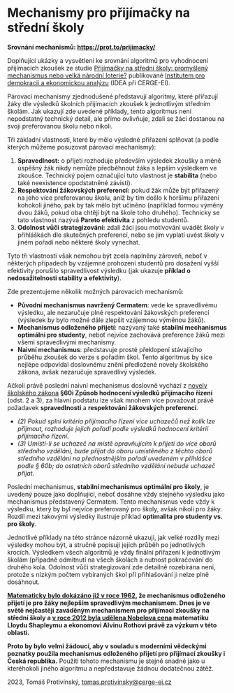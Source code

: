 Mechanismy pro přijímačky na střední školy
==========================================

**Srovnání mechanismů: https://prot.to/prijimacky/**

Doplňující ukázky a vysvětlení ke srovnání algoritmů pro vyhodnocení
přijímacích zkoušek ze studie [Přijímačky na střední školy: promyšlený mechanismus nebo velká národní loterie?](https://idea.cerge-ei.cz/studies/prijimacky-na-stredni-skoly-promysleny-mechanismus-nebo-velka-narodni-loterie) publikované [Institutem pro demokracii a ekonomickou analýzu](https://idea.cerge-ei.cz/)
(IDEA při CERGE-EI).

Párovací mechanismy zjednodušené představují algoritmy, které přiřazují žáky dle výsledků školních
přijímacích zkoušek k jednotlivým středním školám. Jak ukazují zde uvedené příklady, tento algoritmus
není nepodstatný technický detail, ale přímo ovlivňuje, zdali se žáci dostanou na svoji preferovanou školu
nebo nikoli.

Tři základní vlastnosti, které by mělo výsledné přiřazení splňovat (a podle kterých můžeme posuzovat
párovací mechanismy):

1. **Spravedlnost:** o přijetí rozhoduje především výsledek zkoušky a méně úspěšný žák nikdy nemůže
   předběhnout žáka s lepším výsledkem ve zkoušce. Technický pojem označující tuto vlastnost je
   **stabilita** (nebo také neexistence opodstatněné závisti).
2. **Respektování žákovských preferencí:** pokud žák může být přiřazený na jeho více preferovanou školu,
   aniž by tím došlo k horšímu přiřazení kohokoli jiného, pak by tak mělo být učiněno 
   (například formou výměny dvou žáků, pokud oba chtějí být na škole toho druhého). Technicky se tato
   vlastnost nazývá **Pareto efektivita** z pohledu studentů.
3. **Odolnost vůči strategizování:** zdali žáci jsou motivováni uvádět školy v přihláškách dle
   skutečných preferencí, nebo se jim vyplatí uvést školy v jiném pořadí nebo některé školy
   vynechat.

Tyto tři vlastnosti však nemohou být zcela naplněny zároveň, neboť v některých případech by vzájemné
prohození studentů pro dosažení vyšší efektivity porušilo spravedlivost výsledku (jak ukazuje **příklad
o nedosažitelnosti stability a efektivity**).

Zde prezentujeme několik možných párovacích mechanismů:

- **Původní mechanismus navržený Cermatem**: vede ke spravedlivému výsledku, ale nezaručuje plné
  respektování žákovských preferencí (výsledek by bylo možné dále zlepšit vzájemnou výměnou žáků).
- **Mechanismus odloženého přijetí**: nazývaný také **stabilní mechanismus optimální pro studenty**,
  neboť nejvíce zachovává preference žáků mezi všemi spravedlivými mechanismy.
- **Naivní mechanismus**: představuje prosté překlopení stávajícího průběhu zkoušek do verze s pořadím
  škol. Tento algoritmus by sice nejlépe odpovídal doslovnému znění předložené novely školského
  zákona, avšak nezaručuje spravedlivý výsledek.

Ačkoli právě poslední naivní mechanismus doslovně vychází z [novely školského zákona](https://www.psp.cz/sqw/text/tiskt.sqw?O=9&CT=551&CT1=0)
**§60i Způsob hodnocení výsledků přijímacího řízení** (odst. 2 a 3), za hlavní podstatu
lze však mnohem více považovat právě požadavek **spravedlnosti** 
a **respektování žákovských preferencí**.

- *(2) Pokud splní kritéria přijímacího řízení více uchazečů než kolik lze přijmout,
rozhoduje jejich pořadí podle výsledků hodnocení kritérií přijímacího řízení.*
- *(3) Umístí-li se uchazeč na místě opravňujícím k přijetí do více oborů středního
vzdělání, bude přijat do oboru umístěného z těchto oborů středního vzdělání na
přednostnějším pořadí uvedeném v přihlášce podle § 60b; do ostatních oborů středního
vzdělání nebude uchazeč přijat.*

Poslední mechanismus, **stabilní mechanismus optimální pro školy**, je uvedený pouze jako doplňující,
neboť dosáhne vždy stejného výsledku jako mechanismus představený Cermatem. Tento mechanismus vede
vždy k výsledku, který by byl nejvíce preferovaný pro školy, avšak nikoli pro žáky. Rozdíl mezi takovými
výsledky ilustruje příklad **optimalita pro studenty vs. pro školy**.

Jednotlivé příklady na této stránce názorně ukazují, jak velké rozdíly mezi výsledky mohou být, a stručně
popisují jejich průběh po jednotlivých krocích. Výsledkem všech algoritmů je vždy finální přiřazení
k jednotlivým školám (případně odmítnutí na všech školách a nutnost pokračování do druhého kola.
Odolnost vůči strategizování zde detailně rozebírána není, protože s nízkým počtem vybíraných škol
při přihlašování ji nelze plně dosáhnout.

**[Matematicky bylo dokázáno již v roce 1962](https://www.jstor.org/stable/2312726), že mechanismus odloženého přijetí je pro žáky
nejlepším spravedlivým mechanismem. Dnes je ve světě nejčastěji zaváděným mechanismem pro přijímací
zkoušky na střední školy a [v roce 2012 byla udělena Nobelova cena](https://en.wikipedia.org/wiki/List_of_Nobel_Memorial_Prize_laureates_in_Economic_Sciences) matematiku Lloydu Shapleymu a ekonomovi Alvinu Rothovi
právě za výzkum v této oblasti.**

**Proto by bylo velmi žádoucí, aby v souladu s moderními vědeckými poznatky použila mechanismus
odloženého přijetí pro přijímací zkoušky i Česká republika.** Použití tohoto mechanismu
je stejně snadné jako u kteréhokoli jiného algoritmu a nepředstavuje žádnou dodatečnou zátěž.

2023, Tomáš Protivínský, [tomas.protivinsky@cerge-ei.cz](mailto://tomas.protivinsky@cerge-ei.cz)


